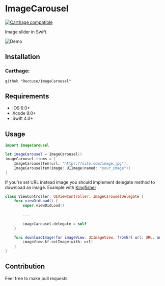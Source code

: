 # ImageCarousel
[![Carthage compatible](https://img.shields.io/badge/Carthage-compatible-brightgreen.svg?style=flat)](https://github.com/Carthage/Carthage)

Image slider in Swift.

![Demo](https://i.imgur.com/gTmPgC9.gif)

## Installation
### Carthage:
```
github "Recouse/ImageCarousel"
```

## Requirements
- iOS 9.0+
- Xcode 9.0+
- Swift 4.0+

## Usage
```swift
import ImageCarousel

let imageCarousel = ImageCarousel()
imageCarousel.items = [
    ImageCarouseltem(url: "https://site.com/image.jpg"),
    ImageCarouseltem(image: UIImage(named: "your_image"))
]
```

If you're set URL instead image you should implement delegate method to download an image. Example with [Kingfisher](https://github.com/onevcat/Kingfisher) :
```swift
class ViewController: UIViewController, ImageCarouselDelegate {
    func viewDidLoad() {
        super.viewDidLoad()
        
        ...
        
        imageCarousel.delegate = self
    }

    func downloadImage(for imageView: UIImageView, fromUrl url: URL, andSet item: ImageCarouseltem) {
        imageView.kf.setImage(with: url)
    }
}
```

## Contribution
Feel free to make pull requests

